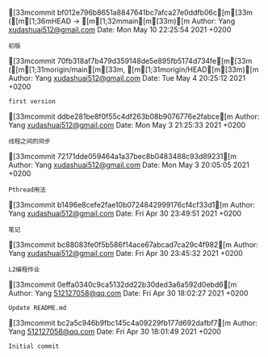[33mcommit bf012e796b8651a8847641bc7afca27e0ddfb06c[m[33m ([m[1;36mHEAD -> [m[1;32mmain[m[33m)[m
Author: Yang <xudashuai512@gmail.com>
Date:   Mon May 10 22:25:54 2021 +0200

    初版

[33mcommit 70fb318af7b479d359148de5e895fb5174d734fe[m[33m ([m[1;31morigin/main[m[33m, [m[1;31morigin/HEAD[m[33m)[m
Author: Yang <xudashuai512@gmail.com>
Date:   Tue May 4 20:25:12 2021 +0200

    first version

[33mcommit ddbe281be8f0f55c4df263b08b9076776e2fabce[m
Author: Yang <xudashuai512@gmail.com>
Date:   Mon May 3 21:25:33 2021 +0200

    线程之间的同步

[33mcommit 72171dde059464a1a37bec8b0483488c93d89231[m
Author: Yang <xudashuai512@gmail.com>
Date:   Mon May 3 20:05:05 2021 +0200

    Pthread用法

[33mcommit b1496e8cefe2fae10b0724842999176cf4cf33d1[m
Author: Yang <xudashuai512@gmail.com>
Date:   Fri Apr 30 23:49:51 2021 +0200

    笔记

[33mcommit bc88083fe0f5b586f14ace67abcad7ca29c4f982[m
Author: Yang <xudashuai512@gmail.com>
Date:   Fri Apr 30 23:45:32 2021 +0200

    L2编程作业

[33mcommit 0effa0340c9ca5132dd22b30ded3a6a592d0ebd6[m
Author: Yang <512127058@qq.com>
Date:   Fri Apr 30 18:02:27 2021 +0200

    Update README.md

[33mcommit bc2a5c946b9fbc145c4a09229fb177d692dafbf7[m
Author: Yang <512127058@qq.com>
Date:   Fri Apr 30 18:01:49 2021 +0200

    Initial commit
